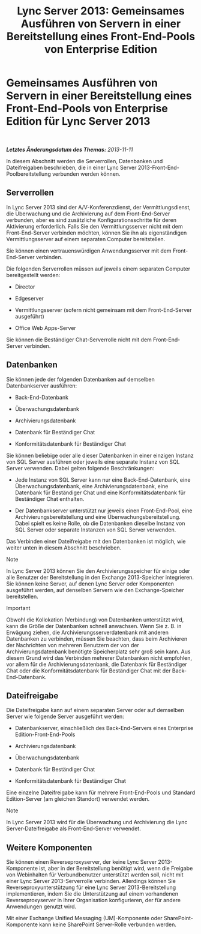 ﻿---
title: 'Lync Server 2013: Gemeinsames Ausführen von Servern in einer Bereitstellung eines Front-End-Pools von Enterprise Edition'
TOCTitle: Gemeinsames Ausführen von Servern in einer Bereitstellung eines Front-End-Pools von Enterprise Edition
ms:assetid: 0516b18d-14c0-4237-9279-0f92e341b1bd
ms:mtpsurl: https://technet.microsoft.com/de-de/library/Gg398102(v=OCS.15)
ms:contentKeyID: 49293040
ms.date: 05/19/2016
mtps_version: v=OCS.15
ms.translationtype: HT
---

# Gemeinsames Ausführen von Servern in einer Bereitstellung eines Front-End-Pools von Enterprise Edition für Lync Server 2013

 

_**Letztes Änderungsdatum des Themas:** 2013-11-11_

In diesem Abschnitt werden die Serverrollen, Datenbanken und Dateifreigaben beschrieben, die in einer Lync Server 2013-Front-End-Poolbereitstellung verbunden werden können.

## Serverrollen

In Lync Server 2013 sind der A/V-Konferenzdienst, der Vermittlungsdienst, die Überwachung und die Archivierung auf dem Front-End-Server verbunden, aber es sind zusätzliche Konfigurationsschritte für deren Aktivierung erforderlich. Falls Sie den Vermittlungsserver nicht mit dem Front-End-Server verbinden möchten, können Sie ihn als eigenständigen Vermittlungsserver auf einem separaten Computer bereitstellen.

Sie können einen vertrauenswürdigen Anwendungsserver mit dem Front-End-Server verbinden.

Die folgenden Serverrollen müssen auf jeweils einem separaten Computer bereitgestellt werden:

  - Director

  - Edgeserver

  - Vermittlungsserver (sofern nicht gemeinsam mit dem Front-End-Server ausgeführt)

  - Office Web Apps-Server

Sie können die Beständiger Chat-Serverrolle nicht mit dem Front-End-Server verbinden.

## Datenbanken

Sie können jede der folgenden Datenbanken auf demselben Datenbankserver ausführen:

  - Back-End-Datenbank

  - Überwachungsdatenbank

  - Archivierungsdatenbank

  - Datenbank für Beständiger Chat

  - Konformitätsdatenbank für Beständiger Chat

Sie können beliebige oder alle dieser Datenbanken in einer einzigen Instanz von SQL Server ausführen oder jeweils eine separate Instanz von SQL Server verwenden. Dabei gelten folgende Beschränkungen:

  - Jede Instanz von SQL Server kann nur eine Back-End-Datenbank, eine Überwachungsdatenbank, eine Archivierungsdatenbank, eine Datenbank für Beständiger Chat und eine Konformitätsdatenbank für Beständiger Chat enthalten.

  - Der Datenbankserver unterstützt nur jeweils einen Front-End-Pool, eine Archivierungsbereitstellung und eine Überwachungsbereitstellung. Dabei spielt es keine Rolle, ob die Datenbanken dieselbe Instanz von SQL Server oder separate Instanzen von SQL Server verwenden.

Das Verbinden einer Dateifreigabe mit den Datenbanken ist möglich, wie weiter unten in diesem Abschnitt beschrieben.


> [!NOTE]
> In Lync Server 2013 können Sie den Archivierungsspeicher für einige oder alle Benutzer der Bereitstellung in den Exchange 2013-Speicher integrieren. Sie können keine Server, auf denen Lync Server oder Komponenten ausgeführt werden, auf denselben Servern wie den Exchange-Speicher bereitstellen.




> [!IMPORTANT]
> Obwohl die Kollokation (Verbindung) von Datenbanken unterstützt wird, kann die Größe der Datenbanken schnell anwachsen. Wenn Sie z.&nbsp;B. in Erwägung ziehen, die Archivierungsserverdatenbank mit anderen Datenbanken zu verbinden, müssen Sie beachten, dass beim Archivieren der Nachrichten von mehreren Benutzern der von der Archivierungsdatenbank benötigte Speicherplatz sehr groß sein kann. Aus diesem Grund wird das Verbinden mehrerer Datenbanken nicht empfohlen, vor allem für die Archivierungsdatenbank, die Datenbank für Beständiger Chat oder die Konformitätsdatenbank für Beständiger Chat mit der Back-End-Datenbank.



## Dateifreigabe

Die Dateifreigabe kann auf einem separaten Server oder auf demselben Server wie folgende Server ausgeführt werden:

  - Datenbankserver, einschließlich des Back-End-Servers eines Enterprise Edition-Front-End-Pools

  - Archivierungsdatenbank

  - Überwachungsdatenbank

  - Datenbank für Beständiger Chat

  - Konformitätsdatenbank für Beständiger Chat

Eine einzelne Dateifreigabe kann für mehrere Front-End-Pools und Standard Edition-Server (am gleichen Standort) verwendet werden.


> [!NOTE]
> In Lync Server 2013 wird für die Überwachung und Archivierung die Lync Server-Dateifreigabe als Front-End-Server verwendet.



## Weitere Komponenten

Sie können einen Reverseproxyserver, der keine Lync Server 2013-Komponente ist, aber in der Bereitstellung benötigt wird, wenn die Freigabe von Webinhalten für Verbundbenutzer unterstützt werden soll, nicht mit einer Lync Server 2013-Serverrolle verbinden. Allerdings können Sie Reverseproxyunterstützung für eine Lync Server 2013-Bereitstellung implementieren, indem Sie die Unterstützung auf einem vorhandenen Reverseproxyserver in Ihrer Organisation konfigurieren, der für andere Anwendungen genutzt wird.

Mit einer Exchange Unified Messaging (UM)-Komponente oder SharePoint-Komponente kann keine SharePoint Server-Rolle verbunden werden.

